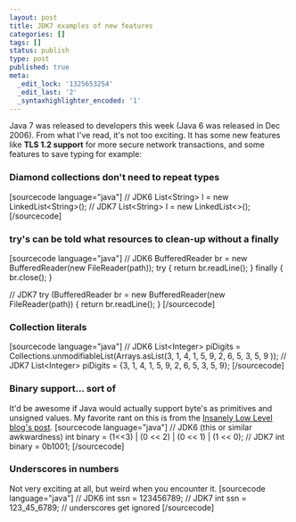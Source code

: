 ```yaml
---
layout: post
title: JDK7 examples of new features
categories: []
tags: []
status: publish
type: post
published: true
meta:
  _edit_lock: '1325653254'
  _edit_last: '2'
  _syntaxhighlighter_encoded: '1'
---
```

Java 7 was released to developers this week (Java 6 was released in Dec 2006).  From what I've read, it's not too exciting.  It has some new features like <b>TLS 1.2 support</b> for more secure network transactions, and some features to save typing for example:

<h3>Diamond collections don't need to repeat types</h3>
[sourcecode language="java"]
// JDK6
List&lt;String&gt; l = new LinkedList&lt;String&gt;();
// JDK7
List&lt;String&gt; l = new LinkedList&lt;&gt;();
[/sourcecode]

<h3>try's can be told what resources to clean-up without a finally</h3>
[sourcecode language="java"]
// JDK6
BufferedReader br = new BufferedReader(new FileReader(path));
try {
  return br.readLine();
} finally {
  br.close();
}

// JDK7
try (BufferedReader br = new BufferedReader(new FileReader(path)) {
 return br.readLine();
}
[/sourcecode]

<h3>Collection literals</h3>
[sourcecode language="java"]
// JDK6
List&lt;Integer&gt; piDigits = Collections.unmodifiableList(Arrays.asList(3, 1, 4, 1, 5, 9, 2, 6, 5, 3, 5, 9 ));
// JDK7
List&lt;Integer&gt; piDigits = {3, 1, 4, 1, 5, 9, 2, 6, 5, 3, 5, 9};
[/sourcecode]

<h3>Binary support... sort of</h3>
It'd be awesome if Java would actually support byte's as primitives and unsigned values.  My favorite rant on this is from the <a href="http://www.ragestorm.net/blogs/?p=282">Insanely Low Level blog's post</a>.
[sourcecode language="java"]
// JDK6 (this or similar awkwardness)
int binary = (1&lt;&lt;3) | (0 &lt;&lt; 2) | (0 &lt;&lt; 1) | (1 &lt;&lt; 0);
// JDK7
int binary = 0b1001;
[/sourcecode]

<h3>Underscores in numbers</h3>
Not very exciting at all, but weird when you encounter it.
[sourcecode language="java"]
// JDK6
int ssn = 123456789;
// JDK7
int ssn = 123_45_6789; // underscores get ignored
[/sourcecode] 
